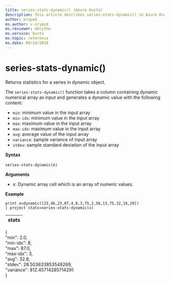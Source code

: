 ```yaml
---
title: series-stats-dynamic() (Azure Kusto)
description: This article describes series-stats-dynamic() in Azure Kusto.
author: orspod
ms.author: v-orspod
ms.reviewer: mblythe
ms.service: kusto
ms.topic: reference
ms.date: 09/24/2018
---
```

# series-stats-dynamic()

Returns statistics for a series in dynamic object.  

The `series-stats-dynamic()` function takes a column containing dynamic numerical array as input and generates a dynamic value with the following content:
* `min`: minimum value in the input array
* `min-idx`: minimum value in the input array
* `max`: maximum value in the input array
* `max-idx`: maximum value in the input array
* `avg`: average value of the input array
* `variance`: sample variance of input array
* `stdev`: sample standard deviation of the input array

**Syntax**

`series-stats-dynamic(`*x*`)`

**Arguments**

* *x*: Dynamic array cell which is an array of numeric values. 

**Example**

```kusto
print x=dynamic([23,46,23,87,4,8,3,75,2,56,13,75,32,16,29]) 
| project stats=series-stats-dynamic(x)

```

|stats|
|---|
{  
  "min": 2.0,  
  "min-idx": 8,  
  "max": 87.0,  
  "max-idx": 3,  
  "avg": 32.8,  
  "stdev": 28.503633853548269,  
  "variance": 812.45714285714291  
}



